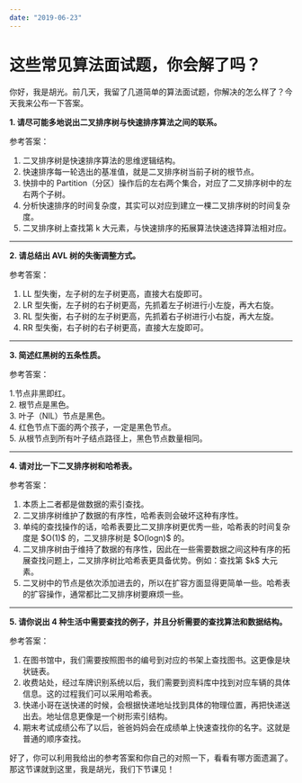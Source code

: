 ```yaml
---
date: "2019-06-23"
---  
```

      
# 这些常见算法面试题，你会解了吗？
你好，我是胡光。前几天，我留了几道简单的算法面试题，你解决的怎么样了？今天我来公布一下答案。

**1\. 请尽可能多地说出二叉排序树与快速排序算法之间的联系。**

参考答案：

1.  二叉排序树是快速排序算法的思维逻辑结构。
2.  快速排序每一轮选出的基准值，就是二叉排序树当前子树的根节点。
3.  快排中的 Partition（分区）操作后的左右两个集合，对应了二叉排序树中的左右两个子树。
4.  分析快速排序的时间复杂度，其实可以对应到建立一棵二叉排序树的时间复杂度。
5.  二叉排序树上查找第 k 大元素，与快速排序的拓展算法快速选择算法相对应。

* * *

**2\. 请总结出 AVL 树的失衡调整方式。**

参考答案：

1.  LL 型失衡，左子树的左子树更高，直接大右旋即可。
2.  LR 型失衡，左子树的右子树更高，先抓着左子树进行小左旋，再大右旋。
3.  RL 型失衡，右子树的左子树更高，先抓着右子树进行小右旋，再大左旋。
4.  RR 型失衡，右子树的右子树更高，直接大左旋即可。

* * *

**3\. 简述红黑树的五条性质。**

参考答案：

1.节点非黑即红。  
2\. 根节点是黑色。  
3\. 叶子（NIL）节点是黑色。  
4\. 红色节点下面的两个孩子，一定是黑色节点。  
5\. 从根节点到所有叶子结点路径上，黑色节点数量相同。

* * *

**4\. 请对比一下二叉排序树和哈希表。**

参考答案：

1.  本质上二者都是做数据的索引查找。
2.  二叉排序树维护了数据的有序性，哈希表则会破坏这种有序性。
3.  单纯的查找操作的话，哈希表要比二叉排序树更优秀一些，哈希表的时间复杂度是 \$O\(1\)\$ 的，二叉排序树是 \$O\(logn\)\$ 的。
4.  二叉排序树由于维持了数据的有序性，因此在一些需要数据之间这种有序的拓展查找问题上，二叉排序树比哈希表更具备优势。例如：查找第 \$k\$ 大元素。
5.  二叉树中的节点是依次添加进去的，所以在扩容方面显得更简单一些。哈希表的扩容操作，通常都比二叉排序树要麻烦一些。

* * *

**5\. 请你说出 4 种生活中需要查找的例子，并且分析需要的查找算法和数据结构。**

参考答案：

1.  在图书馆中，我们需要按照图书的编号到对应的书架上查找图书。这更像是块状链表。
2.  收费站处，经过车牌识别系统以后，我们需要到资料库中找到对应车辆的具体信息。这的过程我们可以采用哈希表。
3.  快递小哥在送快递的时候，会根据快递地址找到具体的物理位置，再把快递送出去。地址信息更像是一个树形索引结构。
4.  期末考试成绩公布了以后，爸爸妈妈会在成绩单上快速查找你的名字。这就是普通的顺序查找。

好了，你可以利用我给出的参考答案和你自己的对照一下，看看有哪方面遗漏了。那这节课就到这里，我是胡光，我们下节课见！